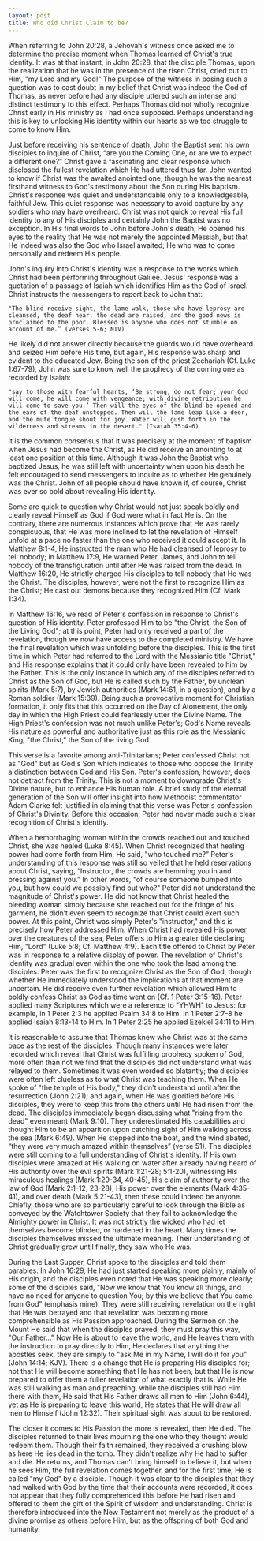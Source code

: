 ```yaml
---
layout: post
title: Who did Christ Claim to be?
---
```


When referring to John 20:28, a Jehovah's witness once asked me to determine the precise moment when Thomas learned of Christ's true identity. It was at that instant, in John 20:28, that the disciple Thomas, upon the realization that he was in the presence of the risen Christ, cried out to Him, "my Lord and my God!" The purpose of the witness in posing such a question was to cast doubt in my belief that Christ was indeed the God of Thomas, as never before had any disciple uttered such an intense and distinct testimony to this effect. Perhaps Thomas did not wholly recognize Christ early in His ministry as I had once supposed. Perhaps understanding this is key to unlocking His identity within our hearts as we too struggle to come to know Him. 
  
 Just before receiving his sentence of death, John the Baptist sent his own disciples to inquire of Christ, “are you the Coming One, or are we to expect a different one?” Christ gave a fascinating and clear response which disclosed the fullest revelation which He had uttered thus far. John wanted to know if Christ was the awaited anointed one, though he was the nearest firsthand witness to God's testimony about the Son during His baptism.  Christ's response was quiet and understandable only to a knowledgeable, faithful Jew. This quiet response was necessary to avoid capture by any soldiers who may have overheard. Christ was not quick to reveal His full identity to any of His disciples and certainly John the Baptist was no exception. In His final words to John before John's death, He opened his eyes to the reality that He was not merely the appointed Messiah, but that He indeed was also the God who Israel awaited; He who was to come personally and redeem His people. 
 

John's inquiry into Christ's identity was a response to the works which Christ had been performing throughout Galilee.  Jesus' response was a quotation of a passage of Isaiah which identifies Him as the God of Israel.  Christ instructs the messengers to report back to John that:
 

    "The blind receive sight, the lame walk, those who have leprosy are cleansed, the deaf hear, the dead are raised, and the good news is proclaimed to the poor. Blessed is anyone who does not stumble on account of me.” (verses 5-6; NIV) 
     

He likely did not answer directly because the guards would have overheard and seized Him before His time, but again, His response was sharp and evident to the educated Jew. Being the son of the priest Zechariah (Cf. Luke 1:67-79), John was sure to know well the prophecy of the coming one as recorded by Isaiah:
 

    "say to those with fearful hearts, ‘Be strong, do not fear; your God will come, he will come with vengeance; with divine retribution he will come to save you.’ Then will the eyes of the blind be opened and the ears of the deaf unstopped. Then will the lame leap like a deer, and the mute tongue shout for joy. Water will gush forth in the wilderness and streams in the desert." (Isaiah 35:4-6)
     

It is the common consensus that it was precisely at the moment of baptism when Jesus had become the Christ, as He did receive an anointing to at least one position at this time. Although it was John the Baptist who baptized Jesus, he was still left with uncertainty when upon his death he felt encouraged to send messengers to inquire as to whether He genuinely was the Christ. John of all people should have known if, of course, Christ was ever so bold about revealing His identity. 

 

Some are quick to question why Christ would not just speak boldly and clearly reveal Himself as God if God were what in fact He is. On the contrary, there are numerous instances which prove that He was rarely conspicuous, that He was more inclined to let the revelation of Himself unfold at a pace no faster than the one who received it could accept it. In Matthew 8:1-4, He instructed the man who He had cleansed of leprosy to tell nobody; in Matthew 17:9, He warned Peter, James, and John to tell nobody of the transfiguration until after He was raised from the dead. In Matthew 16:20, He strictly charged His disciples to tell nobody that He was the Christ. The disciples, however, were not the first to recognize Him as the Christ; He cast out demons because they recognized Him (Cf. Mark 1:34).
 

In Matthew 16:16, we read of Peter's confession in response to Christ's question of His identity. Peter professed Him to be "the Christ, the Son of the Living God"; at this point, Peter had only received a part of the revelation, though we now have access to the completed ministry. We have the final revelation which was unfolding before the disciples.  This is the first time in which Peter had referred to the Lord with the Messianic title "Christ," and His response explains that it could only have been revealed to him by the Father.  This is the only instance in which any of the disciples referred to Christ as the Son of God, but He is called such by the Father, by unclean spirits (Mark 5:7), by Jewish authorities (Mark 14:61, in a question), and by a Roman soldier (Mark 15:39).  Being such a provocative moment for Christian formation, it only fits that this occurred on the Day of Atonement, the only day in which the High Priest could fearlessly utter the Divine Name. The High Priest's confession was not much unlike Peter's; God's Name reveals His nature as powerful and authoritative just as this role as the Messianic King, "the Christ," the Son of the living God.
 

This verse is a favorite among anti-Trinitarians; Peter confessed Christ not as "God" but as God's Son which indicates to those who oppose the Trinity a distinction between God and His Son. Peter's confession, however, does not detract from the Trinity. This is not a moment to downgrade Christ's Divine nature, but to enhance His human role. A brief study of the eternal generation of the Son will offer insight into how Methodist commentator Adam Clarke felt justified in claiming that this verse was Peter's confession of Christ's Divinity. Before this occasion, Peter had never made such a clear recognition of Christ's identity.

 

When a hemorrhaging woman within the crowds reached out and touched Christ, she was healed (Luke 8:45). When Christ recognized that healing power had come forth from Him, He said, "who touched me?”  Peter's understanding of this response was still so veiled that he held reservations about Christ, saying, “Instructor, the crowds are hemming you in and pressing against you.” In other words, "of course someone bumped into you, but how could we possibly find out who?" Peter did not understand the magnitude of Christ's power. He did not know that Christ healed the bleeding woman simply because she reached out for the fringe of his garment, he didn’t even seem to recognize that Christ could exert such power. At this point, Christ was simply Peter's "instructor," and this is precisely how Peter addressed Him. When Christ had revealed His power over the creatures of the sea, Peter offers to Him a greater title declaring Him, "Lord" (Luke 5:8; Cf. Matthew 4:9).  Each title offered to Christ by Peter was in response to a relative display of power. The revelation of Christ's identity was gradual even within the one who took the lead among the disciples. Peter was the first to recognize Christ as the Son of God, though whether He immediately understood the implications at that moment are uncertain. He did receive even further revelation which allowed Him to boldly confess Christ as God as time went on (Cf. 1 Peter 3:15-16). Peter applied many Scriptures which were a reference to "YHWH" to Jesus: for example, in 1 Peter 2:3 he applied Psalm 34:8 to Him.  In 1 Peter 2:7-8 he applied Isaiah 8:13-14 to Him.  In 1 Peter 2:25 he applied Ezekiel 34:11 to Him.
 

It is reasonable to assume that Thomas knew who Christ was at the same pace as the rest of the disciples. Though many instances were later recorded which reveal that Christ was fulfilling prophecy spoken of God, more often than not we find that the disciples did not understand what was relayed to them. Sometimes it was even worded so blatantly; the disciples were often left clueless as to what Christ was teaching them. When He spoke of "the temple of His body," they didn't understand until after the resurrection (John 2:21); and again, when He was glorified before His disciples, they were to keep this from the others until He had risen from the dead. The disciples immediately began discussing what "rising from the dead" even meant (Mark 9:10). They underestimated His capabilities and thought Him to be an apparition upon catching sight of Him walking across the sea (Mark 6:49). When He stepped into the boat, and the wind abated, “they were very much amazed within themselves” (verse 51). The disciples were still coming to a full understanding of Christ's identity. If His own disciples were amazed at His walking on water after already having heard of His authority over the evil spirits (Mark 1:21-28; 5:1-20), witnessing His miraculous healings (Mark 1:29-34, 40-45), His claim of authority over the law of God (Mark 2:1-12, 23-28), His power over the elements (Mark 4:35-41), and over death (Mark 5:21-43), then these could indeed be anyone. Chiefly, those who are so particularly careful to look through the Bible as conveyed by the Watchtower Society that they fail to acknowledge the Almighty power in Christ. It was not strictly the wicked who had let themselves become blinded, or hardened in the heart. Many times the disciples themselves missed the ultimate meaning. Their understanding of Christ gradually grew until finally, they saw who He was. 
 

During the Last Supper, Christ spoke to the disciples and told them parables. In John 16:29, He had just started speaking more plainly, mainly of His origin, and the disciples even noted that He was speaking more clearly; some of the disciples said, "Now we know that You know all things, and have no need for anyone to question You; by this we believe that You came from God" (emphasis mine). They were still receiving revelation on the night that He was betrayed and that revelation was becoming more comprehensible as His Passion approached. During the Sermon on the Mount He said that when the disciples prayed, they must pray this way, "Our Father..." Now He is about to leave the world, and He leaves them with the instruction to pray directly to Him, He declares that anything the apostles seek, they are simply to "ask Me in my Name, I will do it for you" (John 14:14; KJV). There is a change that He is preparing His disciples for; not that He will become something that He has not been, but that He is now prepared to offer them a fuller revelation of what exactly that is. While He was still walking as man and preaching, while the disciples still had Him there with them, He said that His Father draws all men to Him (John 6:44), yet as He is preparing to leave this world, He states that He will draw all men to Himself (John 12:32). Their spiritual sight was about to be restored.
 

The closer it comes to His Passion the more is revealed, then He died. The disciples returned to their lives mourning the one who they thought would redeem them. Though their faith remained, they received a crushing blow as here He lies dead in the tomb. They didn't realize why He had to suffer and die. He returns, and Thomas can't bring himself to believe it, but when he sees Him, the full revelation comes together, and for the first time, He is called "my God" by a disciple.  Though it was clear to the disciples that they had walked with God by the time that their accounts were recorded, it does not appear that they fully comprehended this before He had risen and offered to them the gift of the Spirit of wisdom and understanding. Christ is therefore introduced into the New Testament not merely as the product of a divine promise as others before Him, but as the offspring of both God and humanity. 
